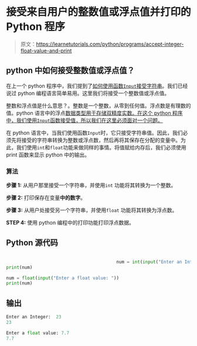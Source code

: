 # 接受来自用户的整数值或浮点值并打印的Python 程序

> 原文：<https://learnetutorials.com/python/programs/accept-integer-float-value-and-print>

## python 中如何接受整数值或浮点值？

在上一个 python 程序中，我们提到了[如何使用函数`Input`接受字符串](../../python/python-string "String in python")。我们已经说过 python 编程语言简单易用。这里我们将接受一个整数值或浮点值。

整数和浮点值是什么意思？。整数是一个整数，从零到任何值。浮点数是有理数的值。python 语言中的浮点[数据类型用于存储双精度实数。在这个 python 程序中，我们使用`Input`函数接受值，所以我们在这里必须面对一个问题。](../../python/python-datatypes "float datatype in python")

在 python 语言中，当我们使用函数`Input`时，它只接受字符串值。因此，我们必须先将接受的字符串转换为整数或浮点数，然后再将其保存在分配的变量中。为此，我们使用`int`和`float`功能来做同样的事情。将值赋给内存后，我们必须使用 print 函数来显示 python 中的输出。

### 算法

**步骤 1:** 从用户那里接受一个字符串，并使用`int` 功能将其转换为一个整数。

**步骤 2:** 打印保存在变量**中的数字**。

**步骤 3:** 从用户处接受另一个字符串，并使用`float` 功能将其转换为浮点数。

**STEP 4:** 使用 python 编程中的打印功能打印浮点数据。

## Python 源代码

```py

                                          num = int(input("Enter an Integer: "))
print(num)

num = float(input("Enter a float value: "))
print(num)

```

## 输出

```py
Enter an Integer:  23
23

Enter a float value: 7.7
7.7
```